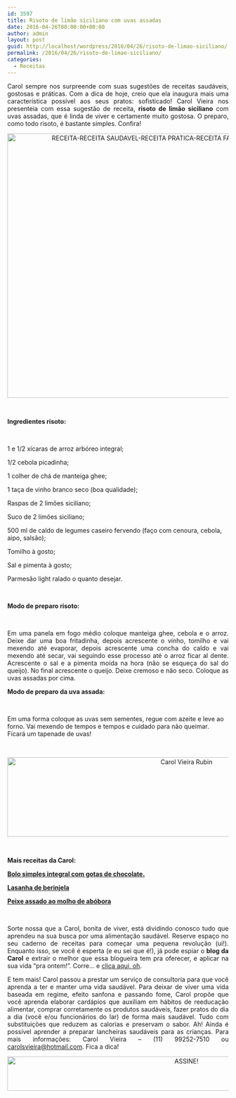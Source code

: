 ```yaml
---
id: 3597
title: Risoto de limão siciliano com uvas assadas
date: 2016-04-26T00:00:00+00:00
author: admin
layout: post
guid: http://localhost/wordpress/2016/04/26/risoto-de-limao-siciliano/
permalink: /2016/04/26/risoto-de-limao-siciliano/
categories:
  - Receitas
---
```

<p align="justify">
  Carol sempre nos surpreende com suas sugestões de receitas saudáveis, gostosas e práticas. Com a dica de hoje, creio que ela inaugura mais uma característica possível aos seus pratos: sofisticado! Carol Vieira nos presenteia com essa sugestão de receita, <strong>risoto de limão siciliano</strong> com uvas assadas, que é linda de viver e certamente muito gostosa. O preparo, como todo risoto, é bastante simples. Confira!
</p>

<p align="center">
  <img class="alignnone size-full wp-image-12436" src="http://www.trololodemulher.com.br/blog/wp-content/uploads/2016/04/RECEITA-RECEITA-SAUDAVEL-RECEITA-PRATICA-RECEITA-FACIL-RISOTO-RISOTO-DE-LIMAO.jpg" alt="RECEITA-RECEITA SAUDAVEL-RECEITA PRATICA-RECEITA FACIL-RISOTO-RISOTO DE LIMAO" width="800" height="602" />
</p>

&nbsp;

**Ingredientes risoto:**

&nbsp;

1 e 1/2 xícaras de arroz arbóreo integral;

1/2 cebola picadinha;

1 colher de chá de manteiga ghee;

1 taça de vinho branco seco (boa qualidade);

Raspas de 2 limões siciliano;

Suco de 2 limões siciliano;

500 ml de caldo de legumes caseiro fervendo (faço com cenoura, cebola, aipo, salsão);

Tomilho à gosto;

Sal e pimenta à gosto;

Parmesão light ralado o quanto desejar.

&nbsp;

**Modo de preparo risoto:**

&nbsp;

<p style="text-align: justify;">
  Em uma panela em fogo médio coloque manteiga ghee, cebola e o arroz. Deixe dar uma boa fritadinha, depois acrescente o vinho, tomilho e vai mexendo até evaporar, depois acrescente uma concha do caldo e vai mexendo até secar, vai seguindo esse processo até o arroz ficar al dente. Acrescente o sal e a pimenta moída na hora (não se esqueça do sal do queijo). No final acrescente o queijo. Deixe cremoso e não seco. Coloque as uvas assadas por cima.
</p>

**Modo de preparo da uva assada:**

&nbsp;

Em uma forma coloque as uvas sem sementes, regue com azeite e leve ao forno. Vai mexendo de tempos e tempos e cuidado para não queimar. Ficará um tapenade de uvas!

&nbsp;

<p align="center">
  <img class="alignnone size-full wp-image-11789" src="http://www.trololodemulher.com.br/blog/wp-content/uploads/2016/01/Carol-Vieira-Rubin.jpg" alt="Carol Vieira Rubin" width="800" height="181" />
</p>

&nbsp;

**Mais receitas da Carol:**

<a href="http://www.trololodemulher.com.br/2016/03/22/bolo-simples-integral/" target="_blank"><strong>Bolo simples integral com gotas de chocolate.</strong></a>

<a href="http://www.trololodemulher.com.br/2016/01/27/lasanha-de-berinjela/" target="_blank"><strong>Lasanha de berinjela</strong></a>

<a href="http://www.trololodemulher.com.br/2016/01/13/peixe-assado/" target="_blank"><strong>Peixe assado ao molho de abóbora</strong></a>

&nbsp;

<p style="text-align: justify;">
  Sorte nossa que a Carol, bonita de viver, está dividindo conosco tudo que aprendeu na sua busca por uma alimentação saudável. Reserve espaço no seu caderno de receitas para começar uma pequena revolução (ui!). Enquanto isso, se você é esperta (e eu sei que é!), já pode espiar o <strong>blog da Carol</strong> e extrair o melhor que essa blogueira tem pra oferecer, e aplicar na sua vida “pra ontem!”. Corre… e <a href="http://mundocarolvieira.blogspot.com.br/" target="_blank">clica aqui, oh</a>.
</p>

<p style="text-align: justify;" align="justify">
  E tem mais! Carol passou a prestar um serviço de consultoria para que você aprenda a ter e manter uma vida saudável. Para deixar de viver uma vida baseada em regime, efeito sanfona e passando fome, Carol propõe que você aprenda elaborar cardápios que auxiliam em hábitos de reeducação alimentar, comprar corretamente os produtos saudáveis, fazer pratos do dia a dia (você e/ou funcionários do lar) de forma mais saudável. Tudo com substituições que reduzem as calorias e preservam o sabor. Ah! Ainda é possível aprender a preparar lancheiras saudáveis para as crianças. Para mais informações: Carol Vieira – (11) 99252-7510 ou <a href="mailto:carolsvieira@hotmail.com">carolsvieira@hotmail.com</a>. Fica a dica!
</p>

<p align="center">
  <a href="http://feedburner.google.com/fb/a/mailverify?uri=blogBichaFemea&loc=en_US" target="_blank"><img class="alignnone size-full wp-image-10439" src="http://www.trololodemulher.com.br/blog/wp-content/uploads/2014/09/ASSINE.png" alt="ASSINE!" width="800" height="78" /></a>
</p>